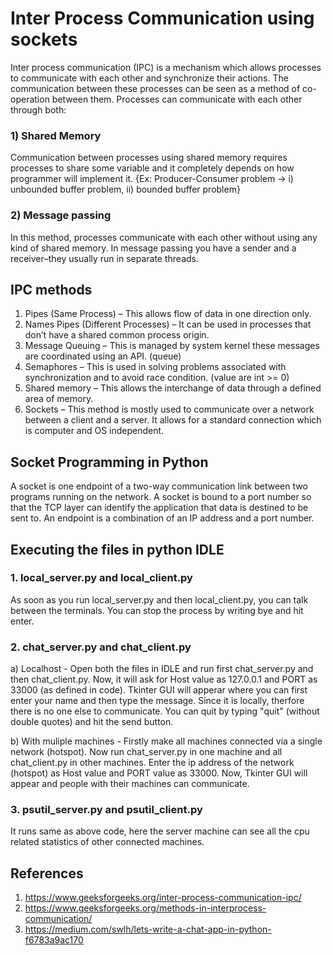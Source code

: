 # Inter Process Communication using sockets
Inter process communication (IPC) is a mechanism which allows processes to communicate with each other and synchronize their actions. The communication between these processes can be seen as a method of co-operation between them. Processes can communicate with each other through both:
### 1) Shared Memory 
Communication between processes using shared memory requires processes to share some variable and it completely depends on how programmer will implement it. {Ex: Producer-Consumer problem -> i) unbounded buffer problem, ii) bounded buffer problem}
### 2) Message passing 
In this method, processes communicate with each other without using any kind of shared memory. In message passing you have a sender and a receiver–they usually run in separate threads.

## IPC methods 
1. Pipes (Same Process) – This allows flow of data in one direction only.
2. Names Pipes (Different Processes) – It can be used in processes that don’t have a shared common process origin.
3. Message Queuing – This is managed by system kernel these messages are coordinated using an API. (queue)
4. Semaphores – This is used in solving problems associated with synchronization and to avoid race condition. (value are int >= 0)
5. Shared memory – This allows the interchange of data through a defined area of memory.
6. Sockets – This method is mostly used to communicate over a network between a client and a server. It allows for a standard connection which is computer and OS independent.

## Socket Programming in Python 
A socket is one endpoint of a two-way communication link between two programs running on the network. A socket is bound to a port number so that the TCP layer can identify the application that data is destined to be sent to. An endpoint is a combination of an IP address and a port number.

## Executing the files in python IDLE
### 1. local_server.py and local_client.py
As soon as you run local_server.py and then local_client.py, you can talk between the terminals. You can stop the process by writing bye and hit enter.

### 2. chat_server.py and chat_client.py
a) Localhost - Open both the files in IDLE and run first chat_server.py and then chat_client.py. Now, it will ask for Host value as 127.0.0.1 and PORT as 33000 (as defined in code).
Tkinter GUI will apperar where you can first enter your name and then type the message. Since it is locally, therfore there is no one else to communicate. You can quit by typing "quit" (without double quotes) and hit the send button.

b) With muliple machines - Firstly make all machines connected via a single network (hotspot). Now run chat_server.py in one machine and all chat_client.py in other machines. Enter the ip address of the network (hotspot) as Host value and PORT value as 33000. Now, Tkinter GUI will appear and people with their machines can communicate.

### 3. psutil_server.py and psutil_client.py
It runs same as above code, here the server machine can see all the cpu related statistics of other connected machines.

## References
1. https://www.geeksforgeeks.org/inter-process-communication-ipc/
2. https://www.geeksforgeeks.org/methods-in-interprocess-communication/
3. https://medium.com/swlh/lets-write-a-chat-app-in-python-f6783a9ac170
